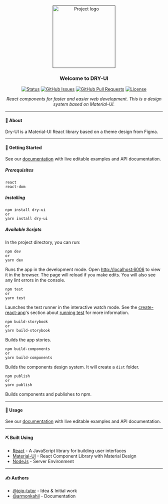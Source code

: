 <p align="center">
  <a href="" rel="noopener">
 <img width=200px height=200px src="./troll_dry.png" alt="Project logo"></a>
</p>

<h3 align="center">Welcome to DRY-UI</h3>

<div align="center">

  [![Status](https://img.shields.io/badge/status-active-success.svg)]() [![GitHub Issues](https://img.shields.io/github/issues/capless/dry)](https://github.com/capless/dry/issues) [![GitHub Pull Requests](https://img.shields.io/github/issues-pr/capless/dry.svg)](https://github.com/capless/dry/pulls) [![License](https://img.shields.io/badge/license-MIT-blue.svg)](/LICENSE)

</div>


<p align="center"><i>React components for faster and easier web development. This is a design system based on Material-UI.</i>
    <br> 
</p>

---

#### 🧐 About

Dry-UI is a Material-UI React library based on a theme design from Figma.

---

#### 🏁 Getting Started 

See our [documentation](https://capless-dry.netlify.app/?path=/story/library-avatars-associated--default) with live editable examples and API documentation.

##### Prerequisites


```
react
react-dom
```

##### Installing

```
npm install dry-ui
or
yarn install dry-ui
```


##### Available Scripts

In the project directory, you can run:
```
npm dev
or
yarn dev
```

Runs the app in the development mode. Open [http://localhost:6006](http://localhost:6006) to view it in the browser. The page will reload if you make edits. You will also see any lint errors in the console.

```
npm test
or
yarn test
```
Launches the test runner in the interactive watch mode. See the [create-react-app](https://create-react-app.dev/)'s section about [running test](https://create-react-app.dev/docs/running-tests) for more information.
```
npm build-storybook
or
yarn build-storybook
```

Builds the app stories.
```
npm build-components
or
yarn build-components
```

Builds the components design system. It will create a `dist` folder.

```
npm publish
or 
yarn publish
```
Builds components and publishes to npm.

---
#### 🎈 Usage <a name="usage"></a>

See our [documentation](https://capless-dry.netlify.app/?path=/story/library-avatars-associated--default) with live editable examples and API documentation.

---

#### ⛏️ Built Using

- [React](https://reactjs.org/) - A JavaScript library for building user interfaces
- [Material-UI](https://material-ui.com/) - React Component Library with Material Design
- [NodeJs](https://nodejs.org/en/) - Server Environment

---
#### ✍️ Authors 

- [@jojo-tutor](https://github.com/jojo-tutor) - Idea & Initial work
- [@armonkahil](https://github.com/armonkahil) - Documentation

<!-- ## 🎉 Acknowledgements <a name = "acknowledgement"></a>
- Hat tip to anyone whose code was used
- Inspiration
- References -->
